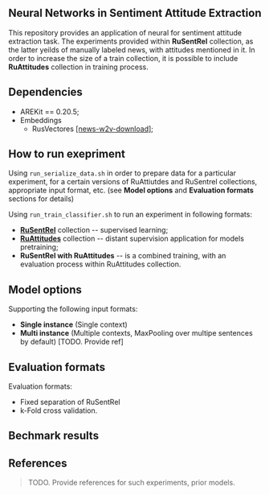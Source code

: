## Neural Networks in Sentiment Attitude Extraction 

This repository provides an application of neural for sentiment attitude extraction task.
The experiments provided within **RuSentRel** collection, as the latter yeilds of manually labeled news, with attitudes mentioned in it.
In order to increase the size of a train collection, it is possible to include **RuAttitudes** collection in training process.

## Dependencies

* AREKit == 0.20.5;
* Embeddings
    * RusVectores [[news-w2v-download]](http://rusvectores.org/static/models/rusvectores2/news_mystem_skipgram_1000_20_2015.bin.gz);
        
## How to run exepriment

Using `run_serialize_data.sh` in order to prepare data for a particular experiment, for a certain versions of 
RuAttiutdes and RuSentrel collections, appropriate input format, etc. 
(see **Model options** and **Evaluation formats** sections for details)

Using `run_train_classifier.sh` to run an experiment in following formats:
* **[RuSentRel](https://github.com/nicolay-r/RuSentRel)** collection -- supervised learning;
* **[RuAttitudes](https://github.com/nicolay-r/RuAttitudes)** collection -- distant supervision application for models pretraining;
* **RuSentRel with RuAttitudes** -- is a combined training, with an evaluation process within RuAttitudes collection.

## Model options

Supporting the following input formats:
* **Single instance** (Single context) 
* **Multi instance** (Multiple contexts, MaxPooling over multipe sentences by default) [TODO.  Provide ref]

## Evaluation formats

Evaluation formats:
* Fixed separation of RuSentRel 
* k-Fold cross validation.

## Bechmark results 

## References
> TODO. Provide references for such experiments, prior models.
